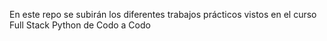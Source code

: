 En este repo se subirán los diferentes trabajos prácticos vistos en el curso Full Stack Python de Codo a Codo